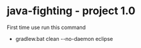 java-fighting - project 1.0 
=============
First time use run this command
- gradlew.bat clean --no-daemon eclipse
